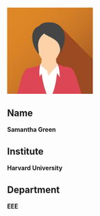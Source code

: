 <img src="../Images/samantha.png" alt="Samantha Green image" width="200"/> <br>
## Name <br>
**Samantha Green**
## Institute <br>
**Harvard University**
## Department <br>
**EEE**